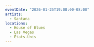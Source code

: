 ```yaml
---
eventDate: "2026-01-25T19:00:00-08:00"
artists:
  - Santana
locations:
  - House of Blues
  - Las Vegas
  - États-Unis
---
```

